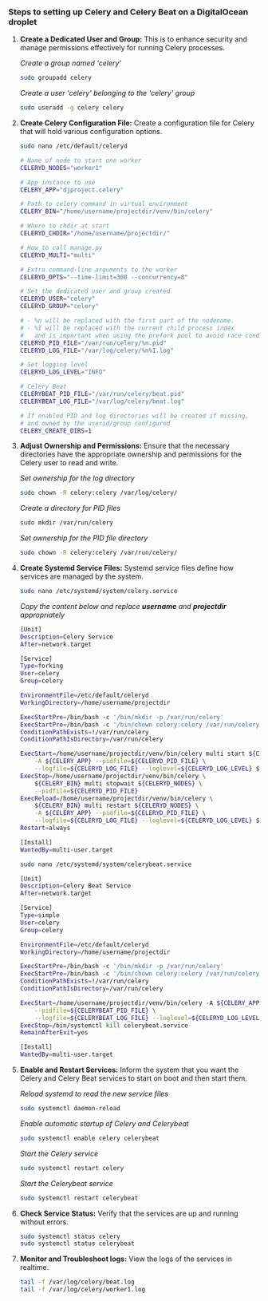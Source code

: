 ### Steps to setting up Celery and Celery Beat on a DigitalOcean droplet

1. **Create a Dedicated User and Group:**
    This is to enhance security and manage permissions effectively for running Celery processes.

    _Create a group named 'celery'_
    ```bash
    sudo groupadd celery
    ```
    _Create a user 'celery' belonging to the 'celery' group_
    ```bash
    sudo useradd -g celery celery
    ```

2. **Create Celery Configuration File:**
    Create a configuration file for Celery that will hold various configuration options.

    ```bash
    sudo nano /etc/default/celeryd
    ```

    ```bash
    # Name of node to start one worker
    CELERYD_NODES="worker1"

    # App instance to use
    CELERY_APP="djproject.celery"

    # Path to celery command in virtual environment
    CELERY_BIN="/home/username/projectdir/venv/bin/celery"

    # Where to chdir at start
    CELERYD_CHDIR="/home/username/projectdir/"

    # How to call manage.py
    CELERYD_MULTI="multi"

    # Extra command-line arguments to the worker
    CELERYD_OPTS="--time-limit=300 --concurrency=8"

    # Set the dedicated user and group created
    CELERYD_USER="celery"
    CELERYD_GROUP="celery"

    # - %n will be replaced with the first part of the nodename.
    # - %I will be replaced with the current child process index
    #   and is important when using the prefork pool to avoid race conditions.
    CELERYD_PID_FILE="/var/run/celery/%n.pid"
    CELERYD_LOG_FILE="/var/log/celery/%n%I.log"

    # Set logging level
    CELERYD_LOG_LEVEL="INFO"

    # Celery Beat
    CELERYBEAT_PID_FILE="/var/run/celery/beat.pid"
    CELERYBEAT_LOG_FILE="/var/log/celery/beat.log"

    # If enabled PID and log directories will be created if missing,
    # and owned by the userid/group configured
    CELERY_CREATE_DIRS=1    
    ```

3. **Adjust Ownership and Permissions:**
    Ensure that the necessary directories have the appropriate ownership and permissions for the Celery user to read and write.

    _Set ownership for the log directory_
    ```bash
    sudo chown -R celery:celery /var/log/celery/
    ```
    _Create a directory for PID files_
    ```bash
    sudo mkdir /var/run/celery
    ```
    _Set ownership for the PID file directory_
    ```bash
    sudo chown -R celery:celery /var/run/celery/
    ```

4. **Create Systemd Service Files:**
    Systemd service files define how services are managed by the system.

    ```bash
    sudo nano /etc/systemd/system/celery.service
    ```

    _Copy the content below and replace **username** and **projectdir** appropriately_
    ```bash
    [Unit]
    Description=Celery Service
    After=network.target

    [Service]
    Type=forking
    User=celery
    Group=celery

    EnvironmentFile=/etc/default/celeryd
    WorkingDirectory=/home/username/projectdir

    ExecStartPre=/bin/bash -c '/bin/mkdir -p /var/run/celery'
    ExecStartPre=/bin/bash -c '/bin/chown celery:celery /var/run/celery'
    ConditionPathExists=!/var/run/celery
    ConditionPathIsDirectory=/var/run/celery

    ExecStart=/home/username/projectdir/venv/bin/celery multi start ${CELERYD_NODES} \
        -A ${CELERY_APP} --pidfile=${CELERYD_PID_FILE} \
        --logfile=${CELERYD_LOG_FILE} --loglevel=${CELERYD_LOG_LEVEL} ${CELERYD_OPTS}
    ExecStop=/home/username/projectdir/venv/bin/celery \
        ${CELERY_BIN} multi stopwait ${CELERYD_NODES} \
        --pidfile=${CELERYD_PID_FILE}
    ExecReload=/home/username/projectdir/venv/bin/celery \
        ${CELERY_BIN} multi restart ${CELERYD_NODES} \
        -A ${CELERY_APP} --pidfile=${CELERYD_PID_FILE} \
        --logfile=${CELERYD_LOG_FILE} --loglevel=${CELERYD_LOG_LEVEL} ${CELERYD_OPTS}
    Restart=always

    [Install]
    WantedBy=multi-user.target
    ```

    ```bash
    sudo nano /etc/systemd/system/celerybeat.service
    ```

    ```bash
    [Unit]
    Description=Celery Beat Service
    After=network.target

    [Service]
    Type=simple
    User=celery
    Group=celery

    EnvironmentFile=/etc/default/celeryd
    WorkingDirectory=/home/username/projectdir

    ExecStartPre=/bin/bash -c '/bin/mkdir -p /var/run/celery'
    ExecStartPre=/bin/bash -c '/bin/chown celery:celery /var/run/celery'
    ConditionPathExists=!/var/run/celery
    ConditionPathIsDirectory=/var/run/celery

    ExecStart=/home/username/projectdir/venv/bin/celery -A ${CELERY_APP} beat \
        --pidfile=${CELERYBEAT_PID_FILE} \
        --logfile=${CELERYBEAT_LOG_FILE} --loglevel=${CELERYD_LOG_LEVEL}
    ExecStop=/bin/systemctl kill celerybeat.service
    RemainAfterExit=yes

    [Install]
    WantedBy=multi-user.target
    ```

5. **Enable and Restart Services:**
    Inform the system that you want the Celery and Celery Beat services to start on boot and then start them.

    _Reload systemd to read the new service files_
    ```bash
    sudo systemctl daemon-reload
    ```
    _Enable automatic startup of Celery and Celerybeat_
    ```bash
    sudo systemctl enable celery celerybeat
    ```
    _Start the Celery service_
    ```bash
    sudo systemctl restart celery
    ```
    _Start the Celerybeat service_
    ```bash
    sudo systemctl restart celerybeat
    ```

6. **Check Service Status:**
    Verify that the services are up and running without errors.

    ```bash
    sudo systemctl status celery
    sudo systemctl status celerybeat
    ```

7.  **Monitor and Troubleshoot logs:**
    View the logs of the services in realtime.

    ```bash
    tail -f /var/log/celery/beat.log
    tail -f /var/log/celery/worker1.log
    ```